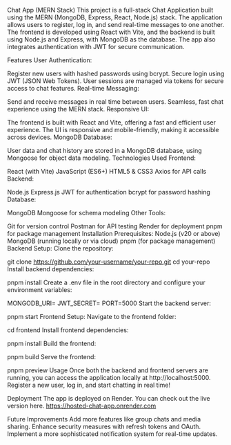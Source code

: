 Chat App (MERN Stack)
This project is a full-stack Chat Application built using the MERN (MongoDB, Express, React, Node.js) stack. The application allows users to register, log in, and send real-time messages to one another. The frontend is developed using React with Vite, and the backend is built using Node.js and Express, with MongoDB as the database. The app also integrates authentication with JWT for secure communication.

Features
User Authentication:

Register new users with hashed passwords using bcrypt.
Secure login using JWT (JSON Web Tokens).
User sessions are managed via tokens for secure access to chat features.
Real-time Messaging:

Send and receive messages in real time between users.
Seamless, fast chat experience using the MERN stack.
Responsive UI:

The frontend is built with React and Vite, offering a fast and efficient user experience.
The UI is responsive and mobile-friendly, making it accessible across devices.
MongoDB Database:

User data and chat history are stored in a MongoDB database, using Mongoose for object data modeling.
Technologies Used
Frontend:

React (with Vite)
JavaScript (ES6+)
HTML5 & CSS3
Axios for API calls
Backend:

Node.js
Express.js
JWT for authentication
bcrypt for password hashing
Database:

MongoDB
Mongoose for schema modeling
Other Tools:

Git for version control
Postman for API testing
Render for deployment
pnpm for package management
Installation
Prerequisites:
Node.js (v20 or above)
MongoDB (running locally or via cloud)
pnpm (for package management)
Backend Setup:
Clone the repository:


git clone https://github.com/your-username/your-repo.git
cd your-repo
Install backend dependencies:

pnpm install
Create a .env file in the root directory and configure your environment variables:

MONGODB_URI=<your-mongo-db-uri>
JWT_SECRET=<your-jwt-secret>
PORT=5000
Start the backend server:


pnpm start
Frontend Setup:
Navigate to the frontend folder:

cd frontend
Install frontend dependencies:

pnpm install
Build the frontend:


pnpm build
Serve the frontend:


pnpm preview
Usage
Once both the backend and frontend servers are running, you can access the application locally at http://localhost:5000. Register a new user, log in, and start chatting in real time!

Deployment
The app is deployed on Render. You can check out the live version here.
https://hosted-chat-app.onrender.com

Future Improvements
Add more features like group chats and media sharing.
Enhance security measures with refresh tokens and OAuth.
Implement a more sophisticated notification system for real-time updates.
